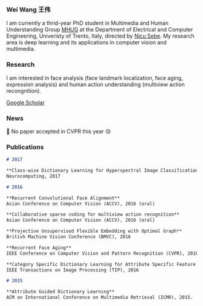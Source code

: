 ### Wei Wang 王伟
I am currently a thrid-year PhD student in Multimedia and Human Understanding Group [MHUG](http://mhug.disi.unitn.it/index.php/people/) at the Department of Electrical and Computer Engineering, Univeristy of Trento, Italy, directed by [Nicu Sebe](http://disi.unitn.it/~sebe/). My research area is deep learning and its applications in computer vision and multimedia.

### Research
I am interested in face analysis (face landmark localization, face aging, expression analysis) and human action understanding (multiview action recongnition).

[Google Scholar](https://scholar.google.com/citations?hl=en-US&user=k4SdlbcAAAAJ)

### News
:triangular_flag_on_post: No paper accepted in CVPR this year :cry:

### Publications
```markdown
# 2017

**Class-wise Dictionary Learning for Hyperspectral Image Classification**
Neurocomputing, 2017

# 2016

**Recurrent Convolutional Face Alignment**
Asian Conference on Computer Vision (ACCV), 2016 (oral)

**Collaborative sparse coding for multiview action recognition**
Asian Conference on Computer Vision (ACCV), 2016 (oral)

**Projective Unsupervised Flexible Embedding with Optimal Graph**
British Machine Vision Conference (BMVC), 2016

**Recurrent Face Aging**
IEEE Conference on Computer Vision and Pattern Recognition (CVPR), 2016 (oral)

**Category Specific Dictionary Learning for Attribute Specific Feature Selection**
IEEE Transactions on Image Processing (TIP), 2016

# 2015

**Attribute Guided Dictionary Learning**
ACM on International Conference on Multimedia Retrieval (ICMR), 2015.
```
